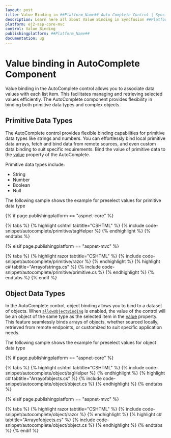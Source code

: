 ```yaml
---
layout: post
title: Value Binding in ##Platform_Name## Auto Complete Control | Syncfusion
description: Learn here all about Value Binding in Syncfusion ##Platform_Name## Auto Complete control of Syncfusion Essential JS 2 and more.
platform: ej2-asp-core-mvc
control: Value Binding
publishingplatform: ##Platform_Name##
documentation: ug
---
```



# Value binding in AutoComplete Component

Value binding in the AutoComplete control allows you to associate data values with each list item. This facilitates managing and retrieving selected values efficiently. The AutoComplete component provides flexibility in binding both primitive data types and complex objects.

## Primitive Data Types

The AutoComplete control provides flexible binding capabilities for primitive data types like strings and numbers. You can effortlessly bind local primitive data arrays, fetch and bind data from remote sources, and even custom data binding to suit specific requirements. Bind the value of primitive data to the [value](https://help.syncfusion.com/cr/aspnetcore-js2/Syncfusion.EJ2.DropDowns.AutoComplete.html#Syncfusion_EJ2_DropDowns_AutoComplete_Value) property of the AutoComplete.

Primitive data types include:

* String
* Number
* Boolean
* Null

The following sample shows the example for preselect values for primitive data type

{% if page.publishingplatform == "aspnet-core" %}

{% tabs %}
{% highlight cshtml tabtitle="CSHTML" %}
{% include code-snippet/autocomplete/primitive/tagHelper %}
{% endhighlight %}
{% endtabs %}

{% elsif page.publishingplatform == "aspnet-mvc" %}

{% tabs %}
{% highlight razor tabtitle="CSHTML" %}
{% include code-snippet/autocomplete/primitive/razor %}
{% endhighlight %}
{% highlight c# tabtitle="Arrayofstrings.cs" %}
{% include code-snippet/autocomplete/primitive/primitive.cs %}
{% endhighlight %}
{% endtabs %}
{% endif %}


## Object Data Types

In the AutoComplete control, object binding allows you to bind to a dataset of objects. When [`allowObjectBinding`](https://help.syncfusion.com/cr/aspnetcore-js2/Syncfusion.EJ2.DropDowns.AutoComplete.html#Syncfusion_EJ2_DropDowns_AutoComplete_AllowObjectBinding) is enabled, the value of the control will be an object of the same type as the selected item in the [value](https://help.syncfusion.com/cr/aspnetcore-js2/Syncfusion.EJ2.DropDowns.AutoComplete.html#Syncfusion_EJ2_DropDowns_AutoComplete_Value) property. This feature seamlessly binds arrays of objects, whether sourced locally, retrieved from remote endpoints, or customized to suit specific application needs.

The following sample shows the example for preselect values for object data type

{% if page.publishingplatform == "aspnet-core" %}

{% tabs %}
{% highlight cshtml tabtitle="CSHTML" %}
{% include code-snippet/autocomplete/object/tagHelper %}
{% endhighlight %}
{% highlight c# tabtitle="Arrayofobjects.cs" %}
{% include code-snippet/autocomplete/object/object.cs %}
{% endhighlight %}
{% endtabs %}

{% elsif page.publishingplatform == "aspnet-mvc" %}

{% tabs %}
{% highlight razor tabtitle="CSHTML" %}
{% include code-snippet/autocomplete/object/razor %}
{% endhighlight %}
{% highlight c# tabtitle="Arrayofobjects.cs" %}
{% include code-snippet/autocomplete/object/object.cs %}
{% endhighlight %}
{% endtabs %}
{% endif %}
